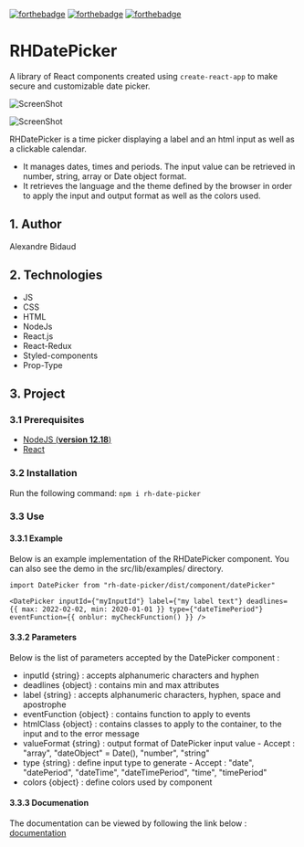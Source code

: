 [![forthebadge](https://forthebadge.com/images/badges/made-with-javascript.svg)](https://forthebadge.com) 
[![forthebadge](https://forthebadge.com/images/badges/uses-css.svg)](https://forthebadge.com) 
[![forthebadge](https://forthebadge.com/images/badges/uses-html.svg)](https://forthebadge.com) 


# RHDatePicker 

A library of React components created using `create-react-app` to make secure and customizable date picker.

![ScreenShot](https://alxbdo.github.io/RHDatePicker/src/img/PeriodInput.png)

![ScreenShot](https://alxbdo.github.io/RHDatePicker/src/img/Calendar.png)

RHDatePicker is a time picker displaying a label and an html input as well as a clickable calendar. 
 * It manages dates, times and periods. The input value can be retrieved in number, string, array or Date object format. 
 * It retrieves the language and the theme defined by the browser in order to apply the input and output format as well as the colors used.
 

## 1. Author

Alexandre Bidaud


## 2. Technologies

- JS 
- CSS 
- HTML 
- NodeJs
- React.js 
- React-Redux 
- Styled-components 
- Prop-Type 


## 3. Project

### 3.1 Prerequisites

- [NodeJS (**version 12.18**)](https://nodejs.org/en/)
- [React](https://reactjs.org/) 


### 3.2 Installation

Run the following command:
`npm i rh-date-picker`


### 3.3 Use 


#### 3.3.1 Example 

Below is an example implementation of the RHDatePicker component. You can also see the demo in the src/lib/examples/ directory.

`import DatePicker from "rh-date-picker/dist/component/datePicker"`

`<DatePicker inputId={"myInputId"} label={"my label text"} deadlines= {{ max: 2022-02-02, min: 2020-01-01 }} type={"dateTimePeriod"} eventFunction={{ onblur: myCheckFunction() }} />`


#### 3.3.2 Parameters 

Below is the list of parameters accepted by the DatePicker component : 

- inputId {string} : accepts alphanumeric characters and hyphen 
- deadlines {object} : contains min and max attributes
- label {string} : accepts alphanumeric characters, hyphen, space and apostrophe
- eventFunction {object} : contains function to apply to events
- htmlClass {object} : contains classes to apply to the container, to the input and to the error message
- valueFormat {string} : output format of DatePicker input value - Accept : "array", "dateObject" = Date(), "number", "string"
- type {string} : define input type to generate - Accept : "date", "datePeriod", "dateTime", "dateTimePeriod", "time", "timePeriod"
- colors {object} : define colors used by component


#### 3.3.3 Documenation

The documentation can be viewed by following the link below : [documentation](https://alxbdo.github.io/RHDatePicker/docs/index.html)